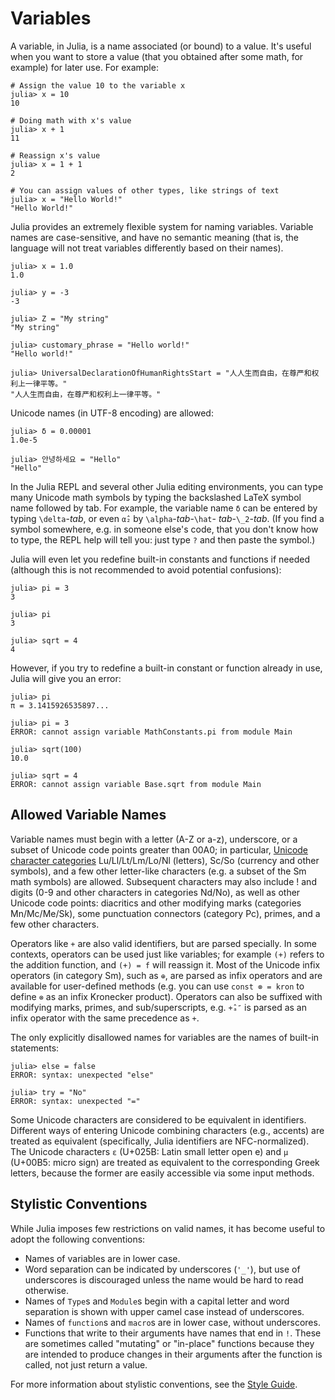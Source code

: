 # Variables

A variable, in Julia, is a name associated (or bound) to a value. It's useful when you want to store a value (that you obtained after some math, for example) for later use. For example:

```
# Assign the value 10 to the variable x
julia> x = 10
10

# Doing math with x's value
julia> x + 1
11

# Reassign x's value
julia> x = 1 + 1
2

# You can assign values of other types, like strings of text
julia> x = "Hello World!"
"Hello World!"
```

Julia provides an extremely flexible system for naming variables. Variable names are case-sensitive, and have no semantic meaning (that is, the language will not treat variables differently based on their names).

```
julia> x = 1.0
1.0

julia> y = -3
-3

julia> Z = "My string"
"My string"

julia> customary_phrase = "Hello world!"
"Hello world!"

julia> UniversalDeclarationOfHumanRightsStart = "人人生而自由，在尊严和权利上一律平等。"
"人人生而自由，在尊严和权利上一律平等。"
```

Unicode names (in UTF-8 encoding) are allowed:

```
julia> δ = 0.00001
1.0e-5

julia> 안녕하세요 = "Hello"
"Hello"
```

In the Julia REPL and several other Julia editing environments, you can type many Unicode math symbols by typing the backslashed LaTeX symbol name followed by tab. For example, the variable name `δ` can be entered by typing `\delta`-*tab*, or even `α̂₂` by `\alpha`-*tab*-`\hat`- *tab*-`\_2`-*tab*. (If you find a symbol somewhere, e.g. in someone else's code, that you don't know how to type, the REPL help will tell you: just type `?` and then paste the symbol.)

Julia will even let you redefine built-in constants and functions if needed (although this is not recommended to avoid potential confusions):

```
julia> pi = 3
3

julia> pi
3

julia> sqrt = 4
4
```

However, if you try to redefine a built-in constant or function already in use, Julia will give you an error:

```
julia> pi
π = 3.1415926535897...

julia> pi = 3
ERROR: cannot assign variable MathConstants.pi from module Main

julia> sqrt(100)
10.0

julia> sqrt = 4
ERROR: cannot assign variable Base.sqrt from module Main
```

## Allowed Variable Names

Variable names must begin with a letter (A-Z or a-z), underscore, or a subset of Unicode code points greater than 00A0; in particular, [Unicode character categories](http://www.fileformat.info/info/unicode/category/index.htm) Lu/Ll/Lt/Lm/Lo/Nl (letters), Sc/So (currency and other symbols), and a few other letter-like characters (e.g. a subset of the Sm math symbols) are allowed. Subsequent characters may also include ! and digits (0-9 and other characters in categories Nd/No), as well as other Unicode code points: diacritics and other modifying marks (categories Mn/Mc/Me/Sk), some punctuation connectors (category Pc), primes, and a few other characters.

Operators like `+` are also valid identifiers, but are parsed specially. In some contexts, operators can be used just like variables; for example `(+)` refers to the addition function, and `(+) = f` will reassign it. Most of the Unicode infix operators (in category Sm), such as `⊕`, are parsed as infix operators and are available for user-defined methods (e.g. you can use `const ⊗ = kron` to define `⊗` as an infix Kronecker product).  Operators can also be suffixed with modifying marks, primes, and sub/superscripts, e.g. `+̂ₐ″` is parsed as an infix operator with the same precedence as `+`.

The only explicitly disallowed names for variables are the names of built-in statements:

```
julia> else = false
ERROR: syntax: unexpected "else"

julia> try = "No"
ERROR: syntax: unexpected "="
```

Some Unicode characters are considered to be equivalent in identifiers. Different ways of entering Unicode combining characters (e.g., accents) are treated as equivalent (specifically, Julia identifiers are NFC-normalized). The Unicode characters `ɛ` (U+025B: Latin small letter open e) and `µ` (U+00B5: micro sign) are treated as equivalent to the corresponding Greek letters, because the former are easily accessible via some input methods.

## Stylistic Conventions

While Julia imposes few restrictions on valid names, it has become useful to adopt the following conventions:

  * Names of variables are in lower case.
  * Word separation can be indicated by underscores (`'_'`), but use of underscores is discouraged
    unless the name would be hard to read otherwise.
  * Names of `Type`s and `Module`s begin with a capital letter and word separation is shown with upper
    camel case instead of underscores.
  * Names of `function`s and `macro`s are in lower case, without underscores.
  * Functions that write to their arguments have names that end in `!`. These are sometimes called
    "mutating" or "in-place" functions because they are intended to produce changes in their arguments
    after the function is called, not just return a value.

For more information about stylistic conventions, see the [Style Guide](@ref).
